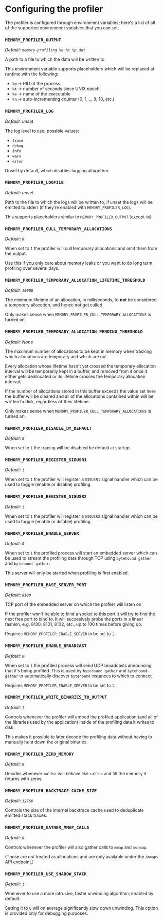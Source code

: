 # Configuring the profiler

The profiler is configured through environment variables; here's a list of all of the
supported environment variables that you can set.

### `MEMORY_PROFILER_OUTPUT`

*Default: `memory-profiling_%e_%t_%p.dat`*

A path to a file to which the data will be written to.

This environment variable supports placeholders which will be replaced at
runtime with the following:
   * `%p` -> PID of the process
   * `%t` -> number of seconds since UNIX epoch
   * `%e` -> name of the executable
   * `%n` -> auto-incrementing counter (0, 1, .., 9, 10, etc.)

### `MEMORY_PROFILER_LOG`

*Default: unset*

The log level to use; possible values:
   * `trace`
   * `debug`
   * `info`
   * `warn`
   * `error`

Unset by default, which disables logging altogether.

### `MEMORY_PROFILER_LOGFILE`

*Default: unset*

Path to the file to which the logs will be written to; if unset the logs will
be emitted to stderr (if they're enabled with `MEMORY_PROFILER_LOG`).

This supports placeholders similar to `MEMORY_PROFILER_OUTPUT` (except `%n`).

### `MEMORY_PROFILER_CULL_TEMPORARY_ALLOCATIONS`

*Default: `0`*

When set to `1` the profiler will cull temporary allocations
and omit them from the output.

Use this if you only care about memory leaks or you want
to do long term profiling over several days.

### `MEMORY_PROFILER_TEMPORARY_ALLOCATION_LIFETIME_THRESHOLD`

*Default: `10000`*

The minimum lifetime of an allocation, in milliseconds, to **not** be
considered a temporary allocation, and hence not get culled.

Only makes sense when `MEMORY_PROFILER_CULL_TEMPORARY_ALLOCATIONS` is turned on.

### `MEMORY_PROFILER_TEMPORARY_ALLOCATION_PENDING_THRESHOLD`

*Default: None*

The maximum number of allocations to be kept in memory when tracking which
allocations are temporary and which are not.

Every allocation whose lifetime hasn't yet crossed the temporary allocation interval
will be temporarily kept in a buffer, and removed from it once it either gets deallocated
or its lifetime crosses the temporary allocation interval.

If the number of allocations stored in this buffer exceeds the value set here the buffer will be
cleared and all of the allocations contained within will be written to disk, regardless of their lifetime.

Only makes sense when `MEMORY_PROFILER_CULL_TEMPORARY_ALLOCATIONS` is turned on.

### `MEMORY_PROFILER_DISABLE_BY_DEFAULT`

*Default: `0`*

When set to `1` the tracing will be disabled be default at startup.

### `MEMORY_PROFILER_REGISTER_SIGUSR1`

*Default: `1`*

When set to `1` the profiler will register a `SIGUSR1` signal handler
which can be used to toggle (enable or disable) profiling.

### `MEMORY_PROFILER_REGISTER_SIGUSR2`

*Default: `1`*

When set to `1` the profiler will register a `SIGUSR2` signal handler
which can be used to toggle (enable or disable) profiling.

### `MEMORY_PROFILER_ENABLE_SERVER`

*Default: `0`*

When set to `1` the profiled process will start an embedded server which can
be used to stream the profiling data through TCP using `bytehound gather` and `bytehound-gather`.

This server will only be started when profiling is first enabled.

### `MEMORY_PROFILER_BASE_SERVER_PORT`

*Default: `8100`*

TCP port of the embedded server on which the profiler will listen on.

If the profiler won't be able to bind a socket to this port it will
try to find the next free port to bind to. It will succesively probe
the ports in a linear fashion, e.g. 8100, 8101, 8102, etc.,
up to 100 times before giving up.

Requires `MEMORY_PROFILER_ENABLE_SERVER` to be set to `1`.

### `MEMORY_PROFILER_ENABLE_BROADCAST`

*Default: `0`*

When set to `1` the profiled process will send UDP broadcasts announcing that
it's being profiled. This is used by `bytehound gather` and `bytehound-gather`
to automatically discover `bytehound` instances to which to connect.

Requires `MEMORY_PROFILER_ENABLE_SERVER` to be set to `1`.

### `MEMORY_PROFILER_WRITE_BINARIES_TO_OUTPUT`

*Default: `1`*

Controls whenever the profiler will embed the profiled application (and all of the libraries
used by the application) inside of the profiling data it writes to disk.

This makes it possible to later decode the profiling data without having to manually
hunt down the original binaries.

### `MEMORY_PROFILER_ZERO_MEMORY`

*Default: `0`*

Decides whenever `malloc` will behave like `calloc` and fill the memory it returns with zeros.

### `MEMORY_PROFILER_BACKTRACE_CACHE_SIZE`

*Default: `32768`*

Controls the size of the internal backtrace cache used to deduplicate emitted stack traces.

### `MEMORY_PROFILER_GATHER_MMAP_CALLS`

*Default: `0`*

Controls whenever the profiler will also gather calls to `mmap` and `munmap`.

(Those are *not* treated as allocations and are only available under the `/mmaps` API endpoint.)

### `MEMORY_PROFILER_USE_SHADOW_STACK`

*Default: `1`*

Whenever to use a more intrusive, faster unwinding algorithm; enabled by default.

Setting it to `0` will on average significantly slow down unwinding. This option
is provided only for debugging purposes.
